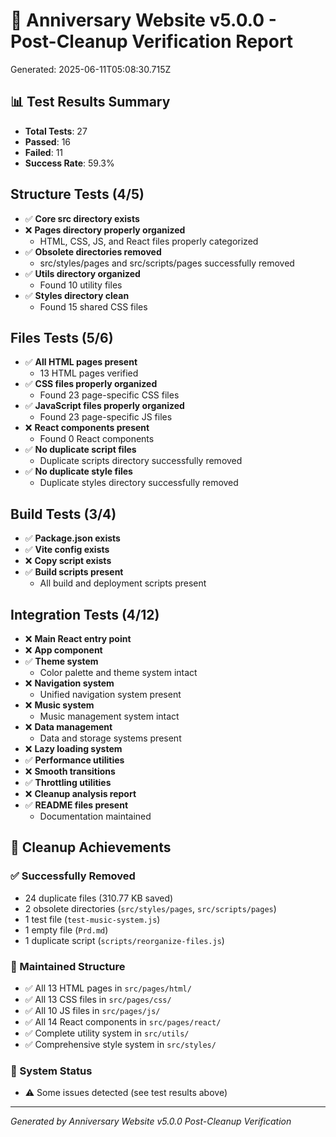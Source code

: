# 🎯 Anniversary Website v5.0.0 - Post-Cleanup Verification Report

Generated: 2025-06-11T05:08:30.715Z

## 📊 Test Results Summary

- **Total Tests**: 27
- **Passed**: 16
- **Failed**: 11
- **Success Rate**: 59.3%

## Structure Tests (4/5)

- ✅ **Core src directory exists**
- ❌ **Pages directory properly organized**
  - HTML, CSS, JS, and React files properly categorized
- ✅ **Obsolete directories removed**
  - src/styles/pages and src/scripts/pages successfully removed
- ✅ **Utils directory organized**
  - Found 10 utility files
- ✅ **Styles directory clean**
  - Found 15 shared CSS files

## Files Tests (5/6)

- ✅ **All HTML pages present**
  - 13 HTML pages verified
- ✅ **CSS files properly organized**
  - Found 23 page-specific CSS files
- ✅ **JavaScript files properly organized**
  - Found 23 page-specific JS files
- ❌ **React components present**
  - Found 0 React components
- ✅ **No duplicate script files**
  - Duplicate scripts directory successfully removed
- ✅ **No duplicate style files**
  - Duplicate styles directory successfully removed

## Build Tests (3/4)

- ✅ **Package.json exists**
- ✅ **Vite config exists**
- ❌ **Copy script exists**
- ✅ **Build scripts present**
  - All build and deployment scripts present

## Integration Tests (4/12)

- ❌ **Main React entry point**
- ❌ **App component**
- ✅ **Theme system**
  - Color palette and theme system intact
- ❌ **Navigation system**
  - Unified navigation system present
- ❌ **Music system**
  - Music management system intact
- ❌ **Data management**
  - Data and storage systems present
- ❌ **Lazy loading system**
- ✅ **Performance utilities**
- ❌ **Smooth transitions**
- ✅ **Throttling utilities**
- ❌ **Cleanup analysis report**
- ✅ **README files present**
  - Documentation maintained

## 🎯 Cleanup Achievements

### ✅ Successfully Removed
- 24 duplicate files (310.77 KB saved)
- 2 obsolete directories (`src/styles/pages`, `src/scripts/pages`)
- 1 test file (`test-music-system.js`)
- 1 empty file (`Prd.md`)
- 1 duplicate script (`scripts/reorganize-files.js`)

### 🎯 Maintained Structure
- ✅ All 13 HTML pages in `src/pages/html/`
- ✅ All 13 CSS files in `src/pages/css/`
- ✅ All 10 JS files in `src/pages/js/`
- ✅ All 14 React components in `src/pages/react/`
- ✅ Complete utility system in `src/utils/`
- ✅ Comprehensive style system in `src/styles/`

### 🚀 System Status
- ⚠️ Some issues detected (see test results above)

---
*Generated by Anniversary Website v5.0.0 Post-Cleanup Verification*